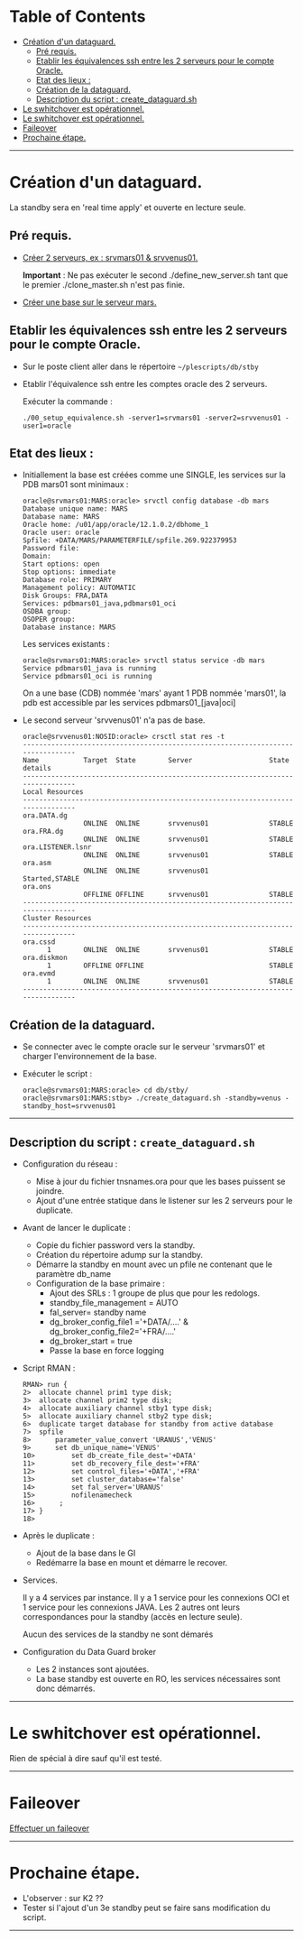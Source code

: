 Table of Contents
=================

 * [Création d'un dataguard.](#création-dun-dataguard)
    * [Pré requis.](#pré-requis)
    * [Etablir les équivalences ssh entre les 2 serveurs pour le compte Oracle.](#etablir-les-équivalences-ssh-entre-les-2-serveurs-pour-le-compte-oracle)
    * [Etat des lieux :](#etat-des-lieux-)
    * [Création de la dataguard.](#création-de-la-dataguard)
    * [Description du script : create_dataguard.sh](#description-du-script--create_dataguardsh)
 * [Le swhitchover est opérationnel.](#le-swhitchover-est-opérationnel)
 * [Le swhitchover est opérationnel.](#le-swhitchover-est-opérationnel-1)
 * [Faileover](#faileover)
 * [Prochaine étape.](#prochaine-étape)

--------------------------------------------------------------------------------

#	Création d'un dataguard.
  La standby sera en 'real time apply' et ouverte en lecture seule.

##	Pré requis.
 - [Créer 2 serveurs, ex : srvmars01 & srvvenus01.](https://github.com/PhilippeLeroux/plescripts/tree/master/database_servers/README.md)

   **Important** : Ne pas exécuter le second ./define_new_server.sh tant que le premier ./clone_master.sh n'est pas finie.

 - [Créer une base sur le serveur mars.](https://github.com/PhilippeLeroux/plescripts/tree/master/db/README.md)

## Etablir les équivalences ssh entre les 2 serveurs pour le compte Oracle.
 - Sur le poste client aller dans le répertoire `~/plescripts/db/stby`

 - Etablir l'équivalence ssh entre les comptes oracle des 2 serveurs.

   Exécuter la commande :

   `./00_setup_equivalence.sh -server1=srvmars01 -server2=srvvenus01 -user1=oracle`

## Etat des lieux :
 - Initiallement la base est créées comme une SINGLE, les services sur la PDB mars01 sont minimaux :
	```
	oracle@srvmars01:MARS:oracle> srvctl config database -db mars
	Database unique name: MARS
	Database name: MARS
	Oracle home: /u01/app/oracle/12.1.0.2/dbhome_1
	Oracle user: oracle
	Spfile: +DATA/MARS/PARAMETERFILE/spfile.269.922379953
	Password file:
	Domain:
	Start options: open
	Stop options: immediate
	Database role: PRIMARY
	Management policy: AUTOMATIC
	Disk Groups: FRA,DATA
	Services: pdbmars01_java,pdbmars01_oci
	OSDBA group:
	OSOPER group:
	Database instance: MARS
	```

	Les services existants :
	```
	oracle@srvmars01:MARS:oracle> srvctl status service -db mars
	Service pdbmars01_java is running
	Service pdbmars01_oci is running
	```

	On a une base (CDB) nommée 'mars' ayant 1 PDB nommée 'mars01', la pdb est accessible
	par les services pdbmars01_[java|oci]

 - Le second serveur 'srvvenus01' n'a pas de base.

	```
	oracle@srvvenus01:NOSID:oracle> crsctl stat res -t
	--------------------------------------------------------------------------------
	Name           Target  State        Server                   State details
	--------------------------------------------------------------------------------
	Local Resources
	--------------------------------------------------------------------------------
	ora.DATA.dg
				   ONLINE  ONLINE       srvvenus01               STABLE
	ora.FRA.dg
				   ONLINE  ONLINE       srvvenus01               STABLE
	ora.LISTENER.lsnr
				   ONLINE  ONLINE       srvvenus01               STABLE
	ora.asm
				   ONLINE  ONLINE       srvvenus01               Started,STABLE
	ora.ons
				   OFFLINE OFFLINE      srvvenus01               STABLE
	--------------------------------------------------------------------------------
	Cluster Resources
	--------------------------------------------------------------------------------
	ora.cssd
		  1        ONLINE  ONLINE       srvvenus01               STABLE
	ora.diskmon
		  1        OFFLINE OFFLINE                               STABLE
	ora.evmd
		  1        ONLINE  ONLINE       srvvenus01               STABLE
	--------------------------------------------------------------------------------
	```

##	Création de la dataguard.
 - Se connecter avec le compte oracle sur le serveur 'srvmars01' et charger l'environnement de la base.

 - Exécuter le script :
	```
	oracle@srvmars01:MARS:oracle> cd db/stby/
	oracle@srvmars01:MARS:stby> ./create_dataguard.sh -standby=venus -standby_host=srvvenus01
	```

--------------------------------------------------------------------------------

## Description du script : `create_dataguard.sh`
 * Configuration du réseau :
   * Mise à jour du fichier tnsnames.ora pour que les bases puissent se joindre.
   * Ajout d'une entrée statique dans le listener sur les 2 serveurs pour le duplicate.

 * Avant de lancer le duplicate :
   * Copie du fichier password vers la standby.
   * Création du répertoire adump sur la standby.
   * Démarre la standby en mount avec un pfile ne contenant que le paramètre db_name
   * Configuration de la base primaire :
     * Ajout des SRLs : 1 groupe de plus que pour les redologs.
     * standby_file_management = AUTO
     * fal_server= standby name
     * dg_broker_config_file1 ='+DATA/....' & dg_broker_config_file2='+FRA/....'
     * dg_broker_start = true
     * Passe la base en force logging
   
 * Script RMAN :

	```
	RMAN> run {
	2> 	allocate channel prim1 type disk;
	3> 	allocate channel prim2 type disk;
	4> 	allocate auxiliary channel stby1 type disk;
	5> 	allocate auxiliary channel stby2 type disk;
	6> 	duplicate target database for standby from active database
	7> 	spfile
	8> 		parameter_value_convert 'URANUS','VENUS'
	9> 		set db_unique_name='VENUS'
	10> 		set db_create_file_dest='+DATA'
	11> 		set db_recovery_file_dest='+FRA'
	12> 		set control_files='+DATA','+FRA'
	13> 		set cluster_database='false'
	14> 		set fal_server='URANUS'
	15> 		nofilenamecheck
	16> 	 ;
	17> }
	18> 
	```

 * Après le duplicate :
   * Ajout de la base dans le GI
   * Redémarre la base en mount et démarre le recover.

 * Services.

   Il y a 4 services par instance. Il y a 1 service pour les connexions OCI et 1
   service pour les connexions JAVA. Les 2 autres ont leurs correspondances pour la
   standby (accès en lecture seule).

   Aucun des services de la standby ne sont démarés

 * Configuration du Data Guard broker
   * Les 2 instances sont ajoutées.
   * La base standby est ouverte en RO, les services nécessaires sont donc démarrés.

--------------------------------------------------------------------------------

# Le swhitchover est opérationnel.

  Rien de spécial à dire sauf qu'il est testé.

--------------------------------------------------------------------------------

# Faileover
 [Effectuer un faileover](https://github.com/PhilippeLeroux/plescripts/wiki/faileover)

--------------------------------------------------------------------------------

#	Prochaine étape.
 * L'observer : sur K2 ??
 * Tester si l'ajout d'un 3e standby peut se faire sans modification du script.

--------------------------------------------------------------------------------
